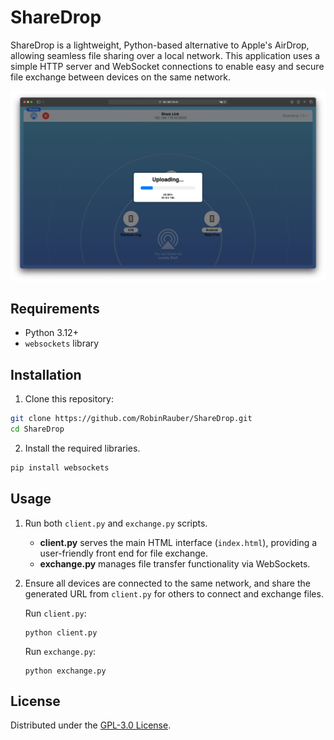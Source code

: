 # ShareDrop

ShareDrop is a lightweight, Python-based alternative to Apple's AirDrop, allowing seamless file sharing over a local network. This application uses a simple HTTP server and WebSocket connections to enable easy and secure file exchange between devices on the same network.

![ShareDrop Screenshot](img/screenshot.png)

## Requirements

- Python 3.12+
- `websockets` library

## Installation

1. Clone this repository:
```bash
git clone https://github.com/RobinRauber/ShareDrop.git
cd ShareDrop
```
2. Install the required libraries.
```bash
pip install websockets
```

## Usage

1. Run both `client.py` and `exchange.py` scripts. 
   - **client.py** serves the main HTML interface (`index.html`), providing a user-friendly front end for file exchange.
   - **exchange.py** manages file transfer functionality via WebSockets.

2. Ensure all devices are connected to the same network, and share the generated URL from `client.py` for others to connect and exchange files.

   Run `client.py`:

   ```
   python client.py
   ```

   Run `exchange.py`:

   ```
   python exchange.py
   ```

## License

Distributed under the [GPL-3.0 License](https://opensource.org/licenses/GPL-3.0).